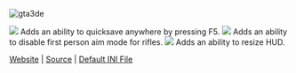 ![gta3de](https://thirteenag.github.io/screens/gta3de/main2.jpg)

![](https://habrastorage.org/webt/d_/eg/ym/d_egymd6w_tem2erocab-e9ikna.png) Adds an ability to quicksave anywhere by pressing F5.
![](https://habrastorage.org/webt/d_/eg/ym/d_egymd6w_tem2erocab-e9ikna.png) Adds an ability to disable first person aim mode for rifles.
![](https://habrastorage.org/webt/d_/eg/ym/d_egymd6w_tem2erocab-e9ikna.png) Adds an ability to resize HUD.

[Website](http://thirteenag.github.io/wfp#gta3de) | [Source](https://github.com/ThirteenAG/WidescreenFixesPack/blob/master/source/GTA3DE.FusionMod/dllmain.cpp) | [Default INI File](https://github.com/ThirteenAG/WidescreenFixesPack/blob/master/data/GTA3DE.FusionMod/Gameface/Binaries/Win64/scripts/GTA3DE.FusionMod.ini)